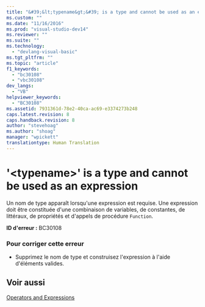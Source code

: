 ```yaml
---
title: "&#39;&lt;typename&gt;&#39; is a type and cannot be used as an expression | Microsoft Docs"
ms.custom: ""
ms.date: "11/16/2016"
ms.prod: "visual-studio-dev14"
ms.reviewer: ""
ms.suite: ""
ms.technology: 
  - "devlang-visual-basic"
ms.tgt_pltfrm: ""
ms.topic: "article"
f1_keywords: 
  - "bc30108"
  - "vbc30108"
dev_langs: 
  - "VB"
helpviewer_keywords: 
  - "BC30108"
ms.assetid: 7931361d-78e2-40ca-ac69-e3374273b248
caps.latest.revision: 8
caps.handback.revision: 8
author: "stevehoag"
ms.author: "shoag"
manager: "wpickett"
translationtype: Human Translation
---
```

# &#39;&lt;typename&gt;&#39; is a type and cannot be used as an expression
Un nom de type apparaît lorsqu'une expression est requise.  Une expression doit être constituée d'une combinaison de variables, de constantes, de littéraux, de propriétés et d'appels de procédure `Function`.  
  
 **ID d'erreur :** BC30108  
  
### Pour corriger cette erreur  
  
-   Supprimez le nom de type et construisez l'expression à l'aide d'éléments valides.  
  
## Voir aussi  
 [Operators and Expressions](../../../visual-basic/programming-guide/language-features/operators-and-expressions/index.md)